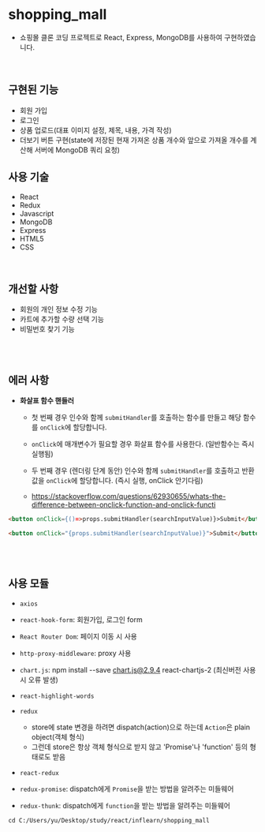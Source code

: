# shopping_mall

- 쇼핑몰 클론 코딩 프로젝트로 React, Express, MongoDB를 사용하여 구현하였습니다.

<br>

## 구현된 기능

- 회원 가입
- 로그인
- 상품 업로드(대표 이미지 설정, 제목, 내용, 가격 작성)
- 더보기 버튼 구현(state에 저장된 현재 가져온 상품 개수와 앞으로 가져올 개수를 계산해 서버에 MongoDB 쿼리 요청)

## 사용 기술

- React
- Redux
- Javascript
- MongoDB
- Express
- HTML5
- CSS

<br>

## 개선할 사항

- 회원의 개인 정보 수정 기능
- 카트에 추가할 수량 선택 기능
- 비밀번호 찾기 기능

<br><br>

## 에러 사항

- **화살표 함수 핸들러**

  - 첫 번째 경우 인수와 함께 `submitHandler`를 호출하는 함수를 만들고 해당 함수를 `onClick`에 할당합니다.
  - `onClick`에 매개변수가 필요할 경우 화살표 함수를 사용한다. (일반함수는 즉시 실행됨)

  - 두 번째 경우 (렌더링 단계 동안) 인수와 함께 `submitHandler`를 호출하고 반환 값을 `onClick`에 할당합니다. (즉시 실행, onClick 안기다림)
  - https://stackoverflow.com/questions/62930655/whats-the-difference-between-onclick-function-and-onclick-functi

```html
<button onClick={()=>props.submitHandler(searchInputValue)}>Submit</button>
```

```html
<button onClick="{props.submitHandler(searchInputValue)}">Submit</button>
```

<br><br>

## 사용 모듈

- `axios`
- `react-hook-form`: 회원가입, 로그인 form
- `React Router Dom`: 페이지 이동 시 사용
- `http-proxy-middleware`: proxy 사용
- `chart.js`: npm install --save chart.js@2.9.4 react-chartjs-2 (최신버전 사용 시 오류 발생)
- `react-highlight-words`

- `redux`
  - store에 state 변경을 하려면 dispatch(action)으로 하는데 `Action`은 plain object(객체 형식)
  - 그런데 store은 항상 객체 형식으로 받지 않고 'Promise'나 'function' 등의 형태로도 받음
- `react-redux`

- `redux-promise`: dispatch에게 `Promise`을 받는 방법을 알려주는 미들웨어
- `redux-thunk`: dispatch에게 `function`을 받는 방법을 알려주는 미들웨어

`cd C:/Users/yu/Desktop/study/react/inflearn/shopping_mall`

